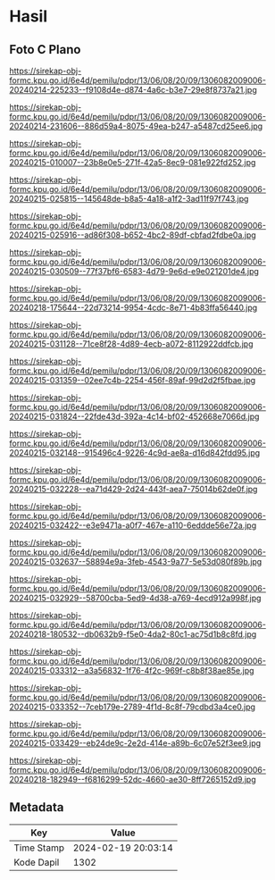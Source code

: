 # Hasil

## Foto C Plano

https://sirekap-obj-formc.kpu.go.id/6e4d/pemilu/pdpr/13/06/08/20/09/1306082009006-20240214-225233--f9108d4e-d874-4a6c-b3e7-29e8f8737a21.jpg

https://sirekap-obj-formc.kpu.go.id/6e4d/pemilu/pdpr/13/06/08/20/09/1306082009006-20240214-231606--886d59a4-8075-49ea-b247-a5487cd25ee6.jpg

https://sirekap-obj-formc.kpu.go.id/6e4d/pemilu/pdpr/13/06/08/20/09/1306082009006-20240215-010007--23b8e0e5-271f-42a5-8ec9-081e922fd252.jpg

https://sirekap-obj-formc.kpu.go.id/6e4d/pemilu/pdpr/13/06/08/20/09/1306082009006-20240215-025815--145648de-b8a5-4a18-a1f2-3ad11f97f743.jpg

https://sirekap-obj-formc.kpu.go.id/6e4d/pemilu/pdpr/13/06/08/20/09/1306082009006-20240215-025916--ad86f308-b652-4bc2-89df-cbfad2fdbe0a.jpg

https://sirekap-obj-formc.kpu.go.id/6e4d/pemilu/pdpr/13/06/08/20/09/1306082009006-20240215-030509--77f37bf6-6583-4d79-9e6d-e9e021201de4.jpg

https://sirekap-obj-formc.kpu.go.id/6e4d/pemilu/pdpr/13/06/08/20/09/1306082009006-20240218-175644--22d73214-9954-4cdc-8e71-4b83ffa56440.jpg

https://sirekap-obj-formc.kpu.go.id/6e4d/pemilu/pdpr/13/06/08/20/09/1306082009006-20240215-031128--71ce8f28-4d89-4ecb-a072-8112922ddfcb.jpg

https://sirekap-obj-formc.kpu.go.id/6e4d/pemilu/pdpr/13/06/08/20/09/1306082009006-20240215-031359--02ee7c4b-2254-456f-89af-99d2d2f5fbae.jpg

https://sirekap-obj-formc.kpu.go.id/6e4d/pemilu/pdpr/13/06/08/20/09/1306082009006-20240215-031824--22fde43d-392a-4c14-bf02-452668e7066d.jpg

https://sirekap-obj-formc.kpu.go.id/6e4d/pemilu/pdpr/13/06/08/20/09/1306082009006-20240215-032148--915496c4-9226-4c9d-ae8a-d16d842fdd95.jpg

https://sirekap-obj-formc.kpu.go.id/6e4d/pemilu/pdpr/13/06/08/20/09/1306082009006-20240215-032228--ea71d429-2d24-443f-aea7-75014b62de0f.jpg

https://sirekap-obj-formc.kpu.go.id/6e4d/pemilu/pdpr/13/06/08/20/09/1306082009006-20240215-032422--e3e9471a-a0f7-467e-a110-6eddde56e72a.jpg

https://sirekap-obj-formc.kpu.go.id/6e4d/pemilu/pdpr/13/06/08/20/09/1306082009006-20240215-032637--58894e9a-3feb-4543-9a77-5e53d080f89b.jpg

https://sirekap-obj-formc.kpu.go.id/6e4d/pemilu/pdpr/13/06/08/20/09/1306082009006-20240215-032929--58700cba-5ed9-4d38-a769-4ecd912a998f.jpg

https://sirekap-obj-formc.kpu.go.id/6e4d/pemilu/pdpr/13/06/08/20/09/1306082009006-20240218-180532--db0632b9-f5e0-4da2-80c1-ac75d1b8c8fd.jpg

https://sirekap-obj-formc.kpu.go.id/6e4d/pemilu/pdpr/13/06/08/20/09/1306082009006-20240215-033312--a3a56832-1f76-4f2c-969f-c8b8f38ae85e.jpg

https://sirekap-obj-formc.kpu.go.id/6e4d/pemilu/pdpr/13/06/08/20/09/1306082009006-20240215-033352--7ceb179e-2789-4f1d-8c8f-79cdbd3a4ce0.jpg

https://sirekap-obj-formc.kpu.go.id/6e4d/pemilu/pdpr/13/06/08/20/09/1306082009006-20240215-033429--eb24de9c-2e2d-414e-a89b-6c07e52f3ee9.jpg

https://sirekap-obj-formc.kpu.go.id/6e4d/pemilu/pdpr/13/06/08/20/09/1306082009006-20240218-182949--f6816299-52dc-4660-ae30-8ff7265152d9.jpg


## Metadata

| Key        | Value               |
| ---------- | ------------------- |
| Time Stamp | 2024-02-19 20:03:14 |
| Kode Dapil | 1302                |



